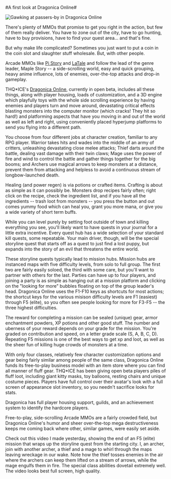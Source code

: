 #A first look at Dragonica Online#

![Gawking at passers-by in Dragonica Online](http://westkarana.com/wp-content/uploads/2009/08/Dragonica-2009-08-24-08-03-50-41.jpg "Gawking at passers-by in Dragonica Online")

There's plenty of MMOs that promise to get you right in the action, but few of them really deliver. You have to zone out of the city, have to go hunting, have to buy provisions, have to find your quest area... and that's fine.

But why make life complicated? Sometimes you just want to put a coin in the coin slot and slaughter stuff wholesale. But, with other people.

Arcade MMOs like [Pi Story](http://westkarana.com/index.php/2008/10/12/pi-story-one-in-a-thousand/) and [LaTale](http://latale.ogplanet.com/) and follow the lead of the genre leader, Maple Story -- a side-scrolling world, easy and quick grouping, heavy anime influence, lots of enemies, over-the-top attacks and drop-in gameplay.

THQ*ICE's [Dragonica Online](http://dragonica.thqice.com/), currently in open beta, includes all these things, along with player housing, loads of customization, and a 3D engine which playfully toys with the whole side scrolling experience by having enemies and players turn and move around, devastating critical effects blasting monsters into the computer monitor (which cracks! They hit so hard!) and platforming aspects that have you moving in and out of the world as well as left and right, using conveniently placed hyperjump platforms to send you flying into a different path.

You choose from four different jobs at character creation, familiar to any RPG player. Warrior takes hits and wades into the middle of an army of critters, unleashing devastating close melee attacks; Thief darts around the battle, dealing vast damage with their twin claws; Mage uses the power of fire and wind to control the battle and gather things together for the big booms; and Archers use magical arrows to keep monsters at a distance, prevent them from attacking and helpless to avoid a continuous stream of longbow-launched death.

Healing (and power regen) is via potions or crafted items. Crafting is about as simple as it can possibly be. Monsters drop recipes fairly often; right click on the recipe, check the ingredient list, and if you have all the ingredients -- trash loot from monsters -- you press the button and out comes yummy food which can heal you, grant you more mana, or give you a wide variety of short term buffs.

While you can level purely by setting foot outside of town and killing everything you see, you'll likely want to have quests in your journal for a little extra incentive. Every quest hub has a wide selection of your standard kill quests, some repeatable. Your main driver, though, will be the special storyline quest that starts off as a quest to just find a lost puppy, but expands into the story of an evil that threatens the entire world.

These storyline quests typically lead to mission hubs. Mission hubs are instanced maps with five difficulty levels, from solo to full group. The first two are fairly easily soloed, the third with some care, but you'll want to partner with others for the last. Parties can have up to four players, and joining a party is as simple as hanging out at a mission platform and clicking on the "looking for more" bubbles floating on top of the group leader's head. Dragonica Online uses the F1-F10 keys as shortcuts for most actions; the shortcut keys for the various misison difficulty levels are F1 (easiest) through F5 (elite), so you often see people looking for more for F3-F5 -- the three highest difficulties.

The reward for completing a mission can be sealed (unique) gear, armor enchantment powders, XP potions and other good stuff. The number and uberness of your reward depends on your grade for the mission. You're graded on contribution and speed, on a letter grade scale (S, A, B, C, D). Repeating F5 missions is one of the best ways to get xp and loot, as well as the sheer fun of killing huge crowds of monsters at a time.

With only four classes, relatively few character customization options and gear being fairly similar among people of the same class, Dragonica Online funds its free-to-play business model with an item store where you can find all manner of fluff gear. THQ*ICE has been giving open beta players piles of fluff loot, including giant kitty masks, toy balloons, resting chairs and unique costume pieces. Players have full control over their avatar's look with a full screen of appearance slot inventory, so you needn't sacrifice looks for stats.

Dragonica has full player housing support, guilds, and an achievement system to identify the hardcore players.

Free-to-play, side-scrolling Arcade MMOs are a fairly crowded field, but Dragonica Online's humor and sheer over-the-top mega destructiveness keeps me coming back where other, similar games, were easily set aside.

Check out this video I made yesterday, showing the end of an F5 (elite) mission that wraps up the storyline quest from the starting city. I, an archer, join with another archer, a thief and a mage to whirl through the maps leaving wreckage in our wake. Note how the thief tosses enemies in the air where the archers can keep them lifted on a stream of arrows, while the mage engulfs them in fire. The special class abilities dovetail extremely well. The video looks best full screen, high quality.



